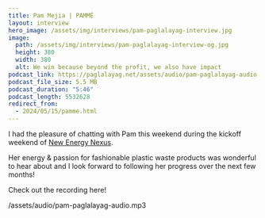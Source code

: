 ```yaml
---
title: Pam Mejia | PAMMÉ
layout: interview
hero_image: /assets/img/interviews/pam-paglalayag-interview.jpg
image: 
  path: /assets/img/interviews/pam-paglalayag-interview-og.jpg
  height: 380
  width: 380
  alt: We win because beyond the profit, we also have impact
podcast_link: https://paglalayag.net/assets/audio/pam-paglalayag-audio.mp3
podcast_file_size: 5.5 MB
podcast_duration: "5:46"
podcast_length: 5532628
redirect_from:
  - 2024/05/15/pamme.html
---
```


I had the pleasure of chatting with Pam this weekend during the kickoff weekend of [New Energy Nexus](https://www.facebook.com/nexphilippines).

Her energy & passion for fashionable plastic waste products was wonderful to hear about and I look forward to following her progress over the next few months!

Check out the recording here!

/assets/audio/pam-paglalayag-audio.mp3
